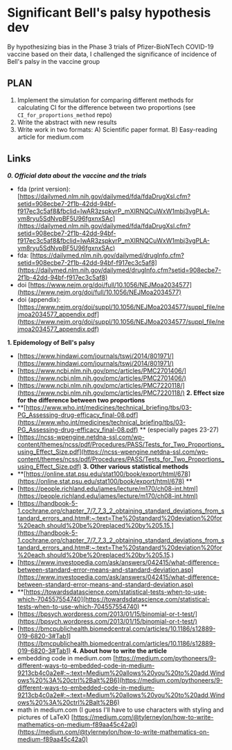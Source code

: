 # Significant Bell's palsy hypothesis dev
By hypothesizing bias in the Phase 3 trials of Pfizer-BioNTech COVID-19 vaccine based on their data, I challenged the significance of incidence of Bell's palsy in the vaccine group

## PLAN
1. Implement the simulation for comparing different methods for calculating CI for the difference between two proportions (see `CI_for_proportions_method` repo)
2. Write the abstract with new results
3. Write work in two formats: A) Scientific paper format. B) Easy-reading article for medium.com


## Links
_**0. Official data about the vaccine and the trials**_ 
 - fda (print version): [https://dailymed.nlm.nih.gov/dailymed/fda/fdaDrugXsl.cfm?setid=908ecbe7-2f1b-42dd-94bf-f917ec3c5af8&fbclid=IwAR3zspkyrP_mXIRNQCuWxW1mbj3vgPLA-ym8ryu5SdNvpBF5U96fgxnxSAc](https://dailymed.nlm.nih.gov/dailymed/fda/fdaDrugXsl.cfm?setid=908ecbe7-2f1b-42dd-94bf-f917ec3c5af8&fbclid=IwAR3zspkyrP_mXIRNQCuWxW1mbj3vgPLA-ym8ryu5SdNvpBF5U96fgxnxSAc) 
 - fda: [https://dailymed.nlm.nih.gov/dailymed/drugInfo.cfm?setid=908ecbe7-2f1b-42dd-94bf-f917ec3c5af8](https://dailymed.nlm.nih.gov/dailymed/drugInfo.cfm?setid=908ecbe7-2f1b-42dd-94bf-f917ec3c5af8) 
 - doi [https://www.nejm.org/doi/full/10.1056/NEJMoa2034577](https://www.nejm.org/doi/full/10.1056/NEJMoa2034577) 
 - doi (appendix): [https://www.nejm.org/doi/suppl/10.1056/NEJMoa2034577/suppl_file/nejmoa2034577_appendix.pdf](https://www.nejm.org/doi/suppl/10.1056/NEJMoa2034577/suppl_file/nejmoa2034577_appendix.pdf) 
 
 
**1. Epidemology of Bell's palsy**
 - [https://www.hindawi.com/journals/tswj/2014/801971/](https://www.hindawi.com/journals/tswj/2014/801971/)
 - [https://www.ncbi.nlm.nih.gov/pmc/articles/PMC2701406/](https://www.ncbi.nlm.nih.gov/pmc/articles/PMC2701406/)
 - [https://www.ncbi.nlm.nih.gov/pmc/articles/PMC7220118/](https://www.ncbi.nlm.nih.gov/pmc/articles/PMC7220118/)
**2. Effect size for the difference between two proportions**
 - **[https://www.who.int/medicines/technical_briefing/tbs/03-PG_Assessing-drug-efficacy_final-08.pdf](https://www.who.int/medicines/technical_briefing/tbs/03-PG_Assessing-drug-efficacy_final-08.pdf) ** (especially pages 23-27)
 - [https://ncss-wpengine.netdna-ssl.com/wp-content/themes/ncss/pdf/Procedures/PASS/Tests_for_Two_Proportions_using_Effect_Size.pdf](https://ncss-wpengine.netdna-ssl.com/wp-content/themes/ncss/pdf/Procedures/PASS/Tests_for_Two_Proportions_using_Effect_Size.pdf)
**3. Other various statistical methods**
 - **[https://online.stat.psu.edu/stat100/book/export/html/678](https://online.stat.psu.edu/stat100/book/export/html/678) **
 - [https://people.richland.edu/james/lecture/m170/ch08-int.html](https://people.richland.edu/james/lecture/m170/ch08-int.html)
 - [https://handbook-5-1.cochrane.org/chapter_7/7_7_3_2_obtaining_standard_deviations_from_standard_errors_and.htm#:~:text=The%20standard%20deviation%20for%20each,should%20be%20replaced%20by%205.15.](https://handbook-5-1.cochrane.org/chapter_7/7_7_3_2_obtaining_standard_deviations_from_standard_errors_and.htm#:~:text=The%20standard%20deviation%20for%20each,should%20be%20replaced%20by%205.15.) 
 - [https://www.investopedia.com/ask/answers/042415/what-difference-between-standard-error-means-and-standard-deviation.asp](https://www.investopedia.com/ask/answers/042415/what-difference-between-standard-error-means-and-standard-deviation.asp) 
 - **[https://towardsdatascience.com/statistical-tests-when-to-use-which-704557554740](https://towardsdatascience.com/statistical-tests-when-to-use-which-704557554740) **
 - [https://bpsych.wordpress.com/2013/01/15/binomial-or-t-test/](https://bpsych.wordpress.com/2013/01/15/binomial-or-t-test/) 
 - [https://bmcpublichealth.biomedcentral.com/articles/10.1186/s12889-019-6820-3#Tab1](https://bmcpublichealth.biomedcentral.com/articles/10.1186/s12889-019-6820-3#Tab1) 
 **4. About how to write the article**
 - embedding code in medium.com [https://medium.com/pythoneers/9-different-ways-to-embedded-code-in-medium-9213cb4c0a2e#:~:text=Medium%20allows%20you%20to%20add,Windows%20%3A%20ctrl%2Balt%2B6](https://medium.com/pythoneers/9-different-ways-to-embedded-code-in-medium-9213cb4c0a2e#:~:text=Medium%20allows%20you%20to%20add,Windows%20%3A%20ctrl%2Balt%2B6) 
 - math in medium.com (I guess I'll have to use characters with styling and pictures of LaTeX) [https://medium.com/@tylerneylon/how-to-write-mathematics-on-medium-f89aa45c42a0](https://medium.com/@tylerneylon/how-to-write-mathematics-on-medium-f89aa45c42a0) 